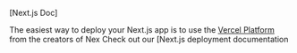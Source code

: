 

[Next.js Doc] 
  
The easiest way to deploy your Next.js app is to use the [Vercel Platform](https/vereomnewudium=delttmpteflrx.s&tmce=cete-x-app&utmpag=reate-next-pprd) from the creators of Nex
Check out our [Next.js deployment documentation
